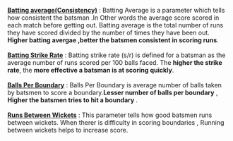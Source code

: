 <b><u>Batting average(Consistency)</u></b> : Batting Average is a parameter which tells how consistent the batsman .In Other words the average score scored in each match before getting out. Batting average is the total number of runs they have scored divided by the number of times they have been out. <b>Higher batting avergae ,better the batsmen consistent in scoring runs</b>.<br><br>
<b><u>Batting Strike Rate</u></b> : Batting strike rate (s/r) is defined for a batsman as the average number of runs scored per 100 balls faced. The <b>higher the strike rate</b>, the <b>more effective a batsman is at scoring quickly</b>.<br><br>
<b><u>Balls Per Boundary</u></b> : Balls Per Boundary is average number of balls taken by batsmen to score a boundary.<b>Lesser number of balls per boundary</b> , <b>Higher the batsmen tries to hit a boundary </b>.<br><br>
<b><u>Runs Between Wickets</u></b> : This parameter tells how good batsmen runs between wickets. When therer is difficulty in scoring boundaries , Running between wickets helps to increase score.  

